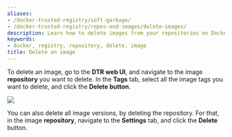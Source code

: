 ```yaml
---
aliases:
- /docker-trusted-registry/soft-garbage/
- /docker-trusted-registry/repos-and-images/delete-images/
description: Learn how to delete images from your repositories on Docker Trusted Registry.
keywords:
- docker, registry, repository, delete, image
title: Delete an image
---
```


To delete an image, go to the **DTR web UI**, and navigate to the image
**repository** you want to delete. In the **Tags** tab, select all the image
tags you want to delete, and click the **Delete button**.

![](../images/delete-an-image-1.png)

You can also delete all image versions, by deleting the repository. For that,
in the image **repository**, navigate to the **Settings** tab, and click the
**Delete** button.
